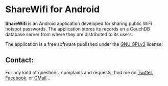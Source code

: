 ShareWifi for Android
======================

**ShareWifi** is an Android application developed for sharing public WiFi hotspot passwords. The application stores its records on a CouchDB database server from where they are distributed to its users.

The application is a free software published under the [GNU GPLv3](http://www.gnu.org/licenses/gpl-3.0.txt "GNU GPLv3") license.

Contact:
-------

For any kind of questions, complains and requests, find me on [Twitter](http://twitter.com/drakuwa "Twitter"), [Facebook](http://www.facebook.com/drakuwa "Facebook"), or [GMail](mailto:drakuwa@gmail.com "Gmail")...

